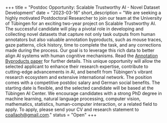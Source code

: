 +++
title = "Postdoc Opportunity: Scalable Trustworthy AI - Novel Dataset Development"
date = "2023-03-16"
short_description = "We are seeking a highly motivated Postdoctoral Researcher to join our team at the University of Tübingen for an exciting two-year project on Scalable Trustworthy AI. The successful candidate will play a pivotal role in developing and collecting novel datasets that capture not only task outputs from human annotators but also valuable annotation byproducts, such as mouse traces, gaze patterns, click history, time to complete the task, and any corrections made during the process. Our goal is to leverage this rich data to better align AI systems with human cognitive mechanisms. Read the [Annotation Byproducts paper](https://coallaoh.github.io/#han2023arxiv) for further details. This unique opportunity will allow the selected applicant to enhance their research expertise, contribute to cutting-edge advancements in AI, and benefit from Tübingen's vibrant research ecosystem and extensive international network. The position comes with a competitive postdoc salary and German social benefits. The starting date is flexible, and the selected candidate will be based at the Tübingen AI Center. We encourage candidates with a strong PhD degree in machine learning, natural language processing, computer vision, mathematics, statistics, human-computer interaction, or a related field to apply. To apply, please send your CV and research statement to coallaoh@gmail.com."
status = "Open"
+++
